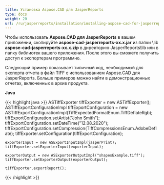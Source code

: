 ```yaml
---
title: Установка Aspose.CAD для JasperReports
type: docs
weight: 20
url: /ru/jasperreports/installation/installing-aspose-cad-for-jasperreports/
---
```


Чтобы использовать **Aspose.CAD для JasperReports** в вашем приложении, скопируйте **aspose-cad-jasperreports-xx.x.jar** из папки \lib **aspose-cad-jasperreports-xx.x.zip** в директорию JasperReports\lib или в папку библиотек вашего приложения. После этого вы сможете получить доступ к экспортерам программно.

Следующий пример показывает типичный код, необходимый для экспорта отчета в файл TIFF с использованием Aspose.CAD для JasperReports. Больше примеров можно найти в демонстрационных отчетах, включенных в архив продукта.

**Java**

{{< highlight java >}}
    ASTiffExporter tiffExporter = new ASTiffExporter();
    ASTiffExportConfigurationImpl tiffExportConfiguration = new ASTiffExportConfigurationImpl(TiffExpectedFormatEnum.TiffDeflateRgb);
    tiffExportConfiguration.setArtist("John Smith");
    tiffExportConfiguration.setDateTime("12.08.2020");
    tiffExportConfiguration.setCompression(TiffCompressionsEnum.AdobeDeflate);
    tiffExporter.setConfiguration(tiffExportConfiguration);

    exporterInput = new ASExportInputImpl(jasperPrint);
    tiffExporter.setExporterInput(exporterInput);

    exporterOutput = new ASExporterOutputImpl("shapesExample.tiff");
    tiffExporter.setExporterOutput(exporterOutput);

    tiffExporter.exportReport();
{{< /highlight >}}
